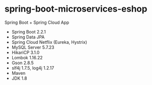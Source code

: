 # spring-boot-microservices-eshop
Spring Boot + Spring Cloud App

- Spring Boot 2.2.1
- Spring Data JPA
- Spring Cloud Netflix (Eureka, Hystrix)
- MySQL Server 5.7.23 
- HikariCP 3.1.0
- Lombok 1.16.22
- Gson 2.8.5
- slf4j 1.7.5, log4j 1.2.17
- Maven
- JDK 1.8
